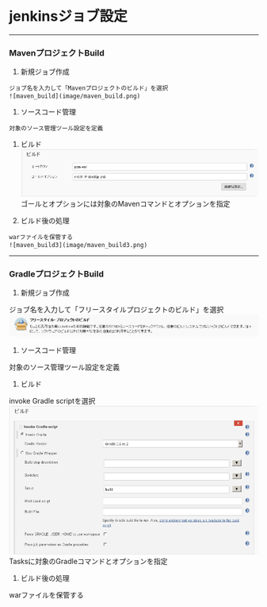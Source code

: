 # jenkinsジョブ設定
****
### MavenプロジェクトBuild

  1. 新規ジョブ作成

    ジョブ名を入力して「Mavenプロジェクトのビルド」を選択
    ![maven_build](image/maven_build.png)
  1. ソースコード管理

    対象のソース管理ツール設定を定義

  1. ビルド
    ![maven_build2](image/maven_build2.png)
    ゴールとオプションには対象のMavenコマンドとオプションを指定

  1. ビルド後の処理

    warファイルを保管する
    ![maven_build3](image/maven_build3.png)

  ****
### GradleプロジェクトBuild

1. 新規ジョブ作成

  ジョブ名を入力して「フリースタイルプロジェクトのビルド」を選択
  ![gradle_build](image/gradle_build.png)
1. ソースコード管理

  対象のソース管理ツール設定を定義

1. ビルド

  invoke Gradle scriptを選択
  ![gradle_build2](image/gradle_build2.png)
  Tasksに対象のGradleコマンドとオプションを指定

1. ビルド後の処理

  warファイルを保管する
